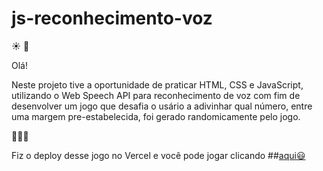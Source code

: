 # js-reconhecimento-voz

☀️
🌱

Olá!

Neste projeto tive a oportunidade de praticar HTML, CSS e JavaScript, utilizando o Web Speech API para reconhecimento de voz com fim de desenvolver um jogo que desafia o usário a adivinhar qual número, entre uma margem pre-estabelecida, foi gerado randomicamente pelo jogo.

🌱🌱🌱

Fiz o deploy desse jogo no Vercel e você pode jogar clicando ##[aqui😃](https://js-reconhecimento-voz-one.vercel.app)
